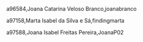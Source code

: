 a96584,Joana Catarina Veloso Branco,joanabranco 

a97158,Marta Isabel da Silva e Sá,findingmarta 

a97588,Joana Isabel Freitas Pereira,JoanaP02 

